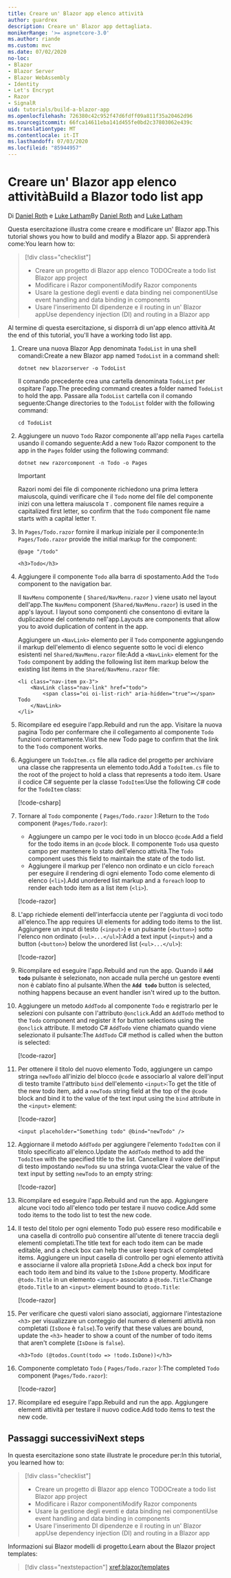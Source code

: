 ```yaml
---
title: Creare un' Blazor app elenco attività
author: guardrex
description: Creare un' Blazor app dettagliata.
monikerRange: '>= aspnetcore-3.0'
ms.author: riande
ms.custom: mvc
ms.date: 07/02/2020
no-loc:
- Blazor
- Blazor Server
- Blazor WebAssembly
- Identity
- Let's Encrypt
- Razor
- SignalR
uid: tutorials/build-a-blazor-app
ms.openlocfilehash: 726380c42c952f47d6fdff09a811f35a20462d96
ms.sourcegitcommit: 66fca14611eba141d455fe0bd2c37803062e439c
ms.translationtype: MT
ms.contentlocale: it-IT
ms.lasthandoff: 07/03/2020
ms.locfileid: "85944957"
---
```

# <a name="build-a-blazor-todo-list-app"></a><span data-ttu-id="10ecc-103">Creare un' Blazor app elenco attività</span><span class="sxs-lookup"><span data-stu-id="10ecc-103">Build a Blazor todo list app</span></span>

<span data-ttu-id="10ecc-104">Di [Daniel Roth](https://github.com/danroth27) e [Luke Latham](https://github.com/guardrex)</span><span class="sxs-lookup"><span data-stu-id="10ecc-104">By [Daniel Roth](https://github.com/danroth27) and [Luke Latham](https://github.com/guardrex)</span></span>

<span data-ttu-id="10ecc-105">Questa esercitazione illustra come creare e modificare un' Blazor app.</span><span class="sxs-lookup"><span data-stu-id="10ecc-105">This tutorial shows you how to build and modify a Blazor app.</span></span> <span data-ttu-id="10ecc-106">Si apprenderà come:</span><span class="sxs-lookup"><span data-stu-id="10ecc-106">You learn how to:</span></span>

> [!div class="checklist"]
> * <span data-ttu-id="10ecc-107">Creare un progetto di Blazor app elenco TODO</span><span class="sxs-lookup"><span data-stu-id="10ecc-107">Create a todo list Blazor app project</span></span>
> * <span data-ttu-id="10ecc-108">Modificare i Razor componenti</span><span class="sxs-lookup"><span data-stu-id="10ecc-108">Modify Razor components</span></span>
> * <span data-ttu-id="10ecc-109">Usare la gestione degli eventi e data binding nei componenti</span><span class="sxs-lookup"><span data-stu-id="10ecc-109">Use event handling and data binding in components</span></span>
> * <span data-ttu-id="10ecc-110">Usare l'inserimento DI dipendenze e il routing in un' Blazor app</span><span class="sxs-lookup"><span data-stu-id="10ecc-110">Use dependency injection (DI) and routing in a Blazor app</span></span>

<span data-ttu-id="10ecc-111">Al termine di questa esercitazione, si disporrà di un'app elenco attività.</span><span class="sxs-lookup"><span data-stu-id="10ecc-111">At the end of this tutorial, you'll have a working todo list app.</span></span>

1. <span data-ttu-id="10ecc-112">Creare una nuova Blazor App denominata `TodoList` in una shell comandi:</span><span class="sxs-lookup"><span data-stu-id="10ecc-112">Create a new Blazor app named `TodoList` in a command shell:</span></span>

   ```dotnetcli
   dotnet new blazorserver -o TodoList
   ```

   <span data-ttu-id="10ecc-113">Il comando precedente crea una cartella denominata `TodoList` per ospitare l'app.</span><span class="sxs-lookup"><span data-stu-id="10ecc-113">The preceding command creates a folder named `TodoList` to hold the app.</span></span> <span data-ttu-id="10ecc-114">Passare alla `TodoList` cartella con il comando seguente:</span><span class="sxs-lookup"><span data-stu-id="10ecc-114">Change directories to the `TodoList` folder with the following command:</span></span>

   ```dotnetcli
   cd TodoList
   ```

1. <span data-ttu-id="10ecc-115">Aggiungere un nuovo `Todo` Razor componente all'app nella `Pages` cartella usando il comando seguente:</span><span class="sxs-lookup"><span data-stu-id="10ecc-115">Add a new `Todo` Razor component to the app in the `Pages` folder using the following command:</span></span>

   ```dotnetcli
   dotnet new razorcomponent -n Todo -o Pages
   ```

   > [!IMPORTANT]
   > Razor<span data-ttu-id="10ecc-116">i nomi dei file di componente richiedono una prima lettera maiuscola, quindi verificare che il `Todo` nome del file del componente inizi con una lettera maiuscola `T` .</span><span class="sxs-lookup"><span data-stu-id="10ecc-116"> component file names require a capitalized first letter, so confirm that the `Todo` component file name starts with a capital letter `T`.</span></span>

1. <span data-ttu-id="10ecc-117">In `Pages/Todo.razor` fornire il markup iniziale per il componente:</span><span class="sxs-lookup"><span data-stu-id="10ecc-117">In `Pages/Todo.razor` provide the initial markup for the component:</span></span>

   ```razor
   @page "/todo"

   <h3>Todo</h3>
   ```

1. <span data-ttu-id="10ecc-118">Aggiungere il componente `Todo` alla barra di spostamento.</span><span class="sxs-lookup"><span data-stu-id="10ecc-118">Add the `Todo` component to the navigation bar.</span></span>

   <span data-ttu-id="10ecc-119">Il `NavMenu` componente ( `Shared/NavMenu.razor` ) viene usato nel layout dell'app.</span><span class="sxs-lookup"><span data-stu-id="10ecc-119">The `NavMenu` component (`Shared/NavMenu.razor`) is used in the app's layout.</span></span> <span data-ttu-id="10ecc-120">I layout sono componenti che consentono di evitare la duplicazione del contenuto nell'app.</span><span class="sxs-lookup"><span data-stu-id="10ecc-120">Layouts are components that allow you to avoid duplication of content in the app.</span></span>

   <span data-ttu-id="10ecc-121">Aggiungere un `<NavLink>` elemento per il `Todo` componente aggiungendo il markup dell'elemento di elenco seguente sotto le voci di elenco esistenti nel `Shared/NavMenu.razor` file:</span><span class="sxs-lookup"><span data-stu-id="10ecc-121">Add a `<NavLink>` element for the `Todo` component by adding the following list item markup below the existing list items in the `Shared/NavMenu.razor` file:</span></span>

   ```razor
   <li class="nav-item px-3">
       <NavLink class="nav-link" href="todo">
           <span class="oi oi-list-rich" aria-hidden="true"></span> Todo
       </NavLink>
   </li>
   ```

1. <span data-ttu-id="10ecc-122">Ricompilare ed eseguire l'app.</span><span class="sxs-lookup"><span data-stu-id="10ecc-122">Rebuild and run the app.</span></span> <span data-ttu-id="10ecc-123">Visitare la nuova pagina Todo per confermare che il collegamento al componente `Todo` funzioni correttamente.</span><span class="sxs-lookup"><span data-stu-id="10ecc-123">Visit the new Todo page to confirm that the link to the `Todo` component works.</span></span>

1. <span data-ttu-id="10ecc-124">Aggiungere un `TodoItem.cs` file alla radice del progetto per archiviare una classe che rappresenta un elemento todo.</span><span class="sxs-lookup"><span data-stu-id="10ecc-124">Add a `TodoItem.cs` file to the root of the project to hold a class that represents a todo item.</span></span> <span data-ttu-id="10ecc-125">Usare il codice C# seguente per la classe `TodoItem`:</span><span class="sxs-lookup"><span data-stu-id="10ecc-125">Use the following C# code for the `TodoItem` class:</span></span>

   [!code-csharp[](build-a-blazor-app/samples_snapshot/3.x/TodoItem.cs)]

1. <span data-ttu-id="10ecc-126">Tornare al `Todo` componente ( `Pages/Todo.razor` ):</span><span class="sxs-lookup"><span data-stu-id="10ecc-126">Return to the `Todo` component (`Pages/Todo.razor`):</span></span>

   * <span data-ttu-id="10ecc-127">Aggiungere un campo per le voci todo in un blocco `@code`.</span><span class="sxs-lookup"><span data-stu-id="10ecc-127">Add a field for the todo items in an `@code` block.</span></span> <span data-ttu-id="10ecc-128">Il componente `Todo` usa questo campo per mantenere lo stato dell'elenco attività.</span><span class="sxs-lookup"><span data-stu-id="10ecc-128">The `Todo` component uses this field to maintain the state of the todo list.</span></span>
   * <span data-ttu-id="10ecc-129">Aggiungere il markup per l'elenco non ordinato e un ciclo `foreach` per eseguire il rendering di ogni elemento Todo come elemento di elenco (`<li>`).</span><span class="sxs-lookup"><span data-stu-id="10ecc-129">Add unordered list markup and a `foreach` loop to render each todo item as a list item (`<li>`).</span></span>

   [!code-razor[](build-a-blazor-app/samples_snapshot/3.x/ToDo4.razor?highlight=5-10,12-14)]

1. <span data-ttu-id="10ecc-130">L'app richiede elementi dell'interfaccia utente per l'aggiunta di voci todo all'elenco.</span><span class="sxs-lookup"><span data-stu-id="10ecc-130">The app requires UI elements for adding todo items to the list.</span></span> <span data-ttu-id="10ecc-131">Aggiungere un input di testo (`<input>`) e un pulsante (`<button>`) sotto l'elenco non ordinato (`<ul>...</ul>`):</span><span class="sxs-lookup"><span data-stu-id="10ecc-131">Add a text input (`<input>`) and a button (`<button>`) below the unordered list (`<ul>...</ul>`):</span></span>

   [!code-razor[](build-a-blazor-app/samples_snapshot/3.x/ToDo5.razor?highlight=12-13)]

1. <span data-ttu-id="10ecc-132">Ricompilare ed eseguire l'app.</span><span class="sxs-lookup"><span data-stu-id="10ecc-132">Rebuild and run the app.</span></span> <span data-ttu-id="10ecc-133">Quando il **`Add todo`** pulsante è selezionato, non accade nulla perché un gestore eventi non è cablato fino al pulsante.</span><span class="sxs-lookup"><span data-stu-id="10ecc-133">When the **`Add todo`** button is selected, nothing happens because an event handler isn't wired up to the button.</span></span>

1. <span data-ttu-id="10ecc-134">Aggiungere un metodo `AddTodo` al componente `Todo` e registrarlo per le selezioni con pulsante con l'attributo `@onclick`.</span><span class="sxs-lookup"><span data-stu-id="10ecc-134">Add an `AddTodo` method to the `Todo` component and register it for button selections using the `@onclick` attribute.</span></span> <span data-ttu-id="10ecc-135">Il metodo C# `AddTodo` viene chiamato quando viene selezionato il pulsante:</span><span class="sxs-lookup"><span data-stu-id="10ecc-135">The `AddTodo` C# method is called when the button is selected:</span></span>

   [!code-razor[](build-a-blazor-app/samples_snapshot/3.x/ToDo6.razor?highlight=2,7-10)]

1. <span data-ttu-id="10ecc-136">Per ottenere il titolo del nuovo elemento Todo, aggiungere un campo stringa `newTodo` all'inizio del blocco `@code` e associarlo al valore dell'input di testo tramite l'attributo `bind` dell'elemento `<input>`:</span><span class="sxs-lookup"><span data-stu-id="10ecc-136">To get the title of the new todo item, add a `newTodo` string field at the top of the `@code` block and bind it to the value of the text input using the `bind` attribute in the `<input>` element:</span></span>

   [!code-razor[](build-a-blazor-app/samples_snapshot/3.x/ToDo7.razor?highlight=2)]

   ```razor
   <input placeholder="Something todo" @bind="newTodo" />
   ```

1. <span data-ttu-id="10ecc-137">Aggiornare il metodo `AddTodo` per aggiungere l'elemento `TodoItem` con il titolo specificato all'elenco.</span><span class="sxs-lookup"><span data-stu-id="10ecc-137">Update the `AddTodo` method to add the `TodoItem` with the specified title to the list.</span></span> <span data-ttu-id="10ecc-138">Cancellare il valore dell'input di testo impostando `newTodo` su una stringa vuota:</span><span class="sxs-lookup"><span data-stu-id="10ecc-138">Clear the value of the text input by setting `newTodo` to an empty string:</span></span>

   [!code-razor[](build-a-blazor-app/samples_snapshot/3.x/ToDo8.razor?highlight=19-26)]

1. <span data-ttu-id="10ecc-139">Ricompilare ed eseguire l'app.</span><span class="sxs-lookup"><span data-stu-id="10ecc-139">Rebuild and run the app.</span></span> <span data-ttu-id="10ecc-140">Aggiungere alcune voci todo all'elenco todo per testare il nuovo codice.</span><span class="sxs-lookup"><span data-stu-id="10ecc-140">Add some todo items to the todo list to test the new code.</span></span>

1. <span data-ttu-id="10ecc-141">Il testo del titolo per ogni elemento Todo può essere reso modificabile e una casella di controllo può consentire all'utente di tenere traccia degli elementi completati.</span><span class="sxs-lookup"><span data-stu-id="10ecc-141">The title text for each todo item can be made editable, and a check box can help the user keep track of completed items.</span></span> <span data-ttu-id="10ecc-142">Aggiungere un input casella di controllo per ogni elemento attività e associarne il valore alla proprietà `IsDone`.</span><span class="sxs-lookup"><span data-stu-id="10ecc-142">Add a check box input for each todo item and bind its value to the `IsDone` property.</span></span> <span data-ttu-id="10ecc-143">Modificare `@todo.Title` in un elemento `<input>` associato a `@todo.Title`:</span><span class="sxs-lookup"><span data-stu-id="10ecc-143">Change `@todo.Title` to an `<input>` element bound to `@todo.Title`:</span></span>

   [!code-razor[](build-a-blazor-app/samples_snapshot/3.x/ToDo9.razor?highlight=5-6)]

1. <span data-ttu-id="10ecc-144">Per verificare che questi valori siano associati, aggiornare l'intestazione `<h3>` per visualizzare un conteggio del numero di elementi attività non completati (`IsDone` è `false`).</span><span class="sxs-lookup"><span data-stu-id="10ecc-144">To verify that these values are bound, update the `<h3>` header to show a count of the number of todo items that aren't complete (`IsDone` is `false`).</span></span>

   ```razor
   <h3>Todo (@todos.Count(todo => !todo.IsDone))</h3>
   ```

1. <span data-ttu-id="10ecc-145">Componente completato `Todo` ( `Pages/Todo.razor` ):</span><span class="sxs-lookup"><span data-stu-id="10ecc-145">The completed `Todo` component (`Pages/Todo.razor`):</span></span>

   [!code-razor[](build-a-blazor-app/samples_snapshot/3.x/Todo.razor)]

1. <span data-ttu-id="10ecc-146">Ricompilare ed eseguire l'app.</span><span class="sxs-lookup"><span data-stu-id="10ecc-146">Rebuild and run the app.</span></span> <span data-ttu-id="10ecc-147">Aggiungere elementi attività per testare il nuovo codice.</span><span class="sxs-lookup"><span data-stu-id="10ecc-147">Add todo items to test the new code.</span></span>

## <a name="next-steps"></a><span data-ttu-id="10ecc-148">Passaggi successivi</span><span class="sxs-lookup"><span data-stu-id="10ecc-148">Next steps</span></span>

<span data-ttu-id="10ecc-149">In questa esercitazione sono state illustrate le procedure per:</span><span class="sxs-lookup"><span data-stu-id="10ecc-149">In this tutorial, you learned how to:</span></span>

> [!div class="checklist"]
> * <span data-ttu-id="10ecc-150">Creare un progetto di Blazor app elenco TODO</span><span class="sxs-lookup"><span data-stu-id="10ecc-150">Create a todo list Blazor app project</span></span>
> * <span data-ttu-id="10ecc-151">Modificare i Razor componenti</span><span class="sxs-lookup"><span data-stu-id="10ecc-151">Modify Razor components</span></span>
> * <span data-ttu-id="10ecc-152">Usare la gestione degli eventi e data binding nei componenti</span><span class="sxs-lookup"><span data-stu-id="10ecc-152">Use event handling and data binding in components</span></span>
> * <span data-ttu-id="10ecc-153">Usare l'inserimento DI dipendenze e il routing in un' Blazor app</span><span class="sxs-lookup"><span data-stu-id="10ecc-153">Use dependency injection (DI) and routing in a Blazor app</span></span>

<span data-ttu-id="10ecc-154">Informazioni sui Blazor modelli di progetto:</span><span class="sxs-lookup"><span data-stu-id="10ecc-154">Learn about the Blazor project templates:</span></span>

> [!div class="nextstepaction"]
> <xref:blazor/templates>
